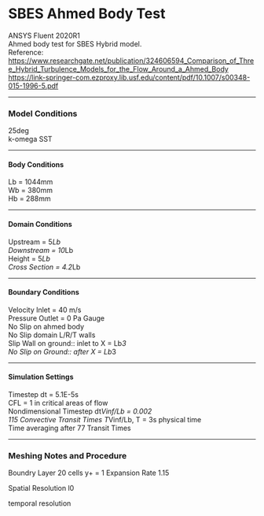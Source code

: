 # SBES Ahmed Body Test
 
ANSYS Fluent 2020R1<br>
Ahmed body test for SBES Hybrid model. <br>
Reference:<br>
https://www.researchgate.net/publication/324606594_Comparison_of_Three_Hybrid_Turbulence_Models_for_the_Flow_Around_a_Ahmed_Body <br>
https://link-springer-com.ezproxy.lib.usf.edu/content/pdf/10.1007/s00348-015-1996-5.pdf <br>
***
### Model Conditions <br>
25deg <br>
k-omega SST <br>
***
#### Body Conditions <br>
Lb = 1044mm <br>
Wb = 380mm <br>
Hb = 288mm <br>
***
#### Domain Conditions <br>
Upstream = 5*Lb <br>
Downstream = 10*Lb <br>
Height = 5*Lb <br>
Cross Section = 4.2*Lb <br>
***
#### Boundary Conditions <br>
Velocity Inlet = 40 m/s <br>
Pressure Outlet = 0 Pa Gauge <br>
No Slip on ahmed body <br>
No Slip domain L/R/T walls <br>
Slip Wall on ground:: inlet to X = Lb*3 <br>
No Slip on Ground:: after X = Lb*3<br>
***
#### Simulation Settings
Timestep dt = 5.1E-5s <br>
CFL = 1 in critical areas of flow <br>
Nondimensional Timestep dt*Vinf/Lb = 0.002 <br>
115 Convective Transit Times T*Vinf/Lb, T = 3s physical time <br>
Time averaging after 77 Transit Times

***
### Meshing Notes and Procedure <br>
Boundry Layer 20 cells
y+ = 1
Expansion Rate 1.15


Spatial Resolution l0

temporal resolution


